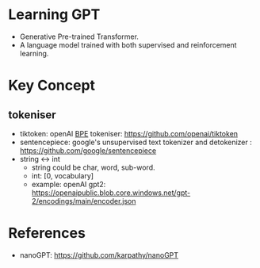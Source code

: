# Learning GPT
 - Generative Pre-trained Transformer.
 - A language model trained with both supervised and reinforcement learning. 
 
# Key Concept
## tokeniser
 - tiktoken: openAI [BPE](https://en.wikipedia.org/wiki/Byte_pair_encoding) tokeniser: https://github.com/openai/tiktoken
 - sentencepiece: google's unsupervised text tokenizer and detokenizer : https://github.com/google/sentencepiece
 - string <-> int
   - string could be char, word, sub-word.
   - int: [0, vocabulary]
   - example: openAI gpt2: https://openaipublic.blob.core.windows.net/gpt-2/encodings/main/encoder.json


# References
- nanoGPT: https://github.com/karpathy/nanoGPT
